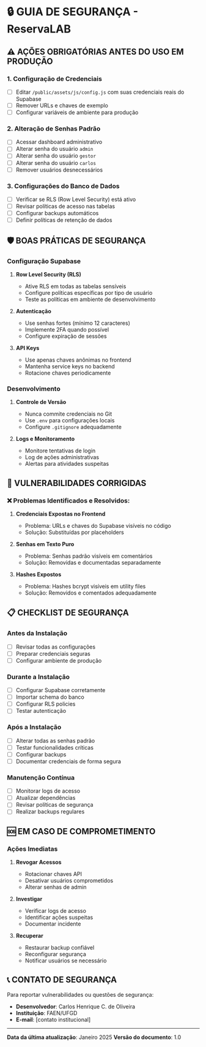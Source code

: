 # 🔒 GUIA DE SEGURANÇA - ReservaLAB

## ⚠️ AÇÕES OBRIGATÓRIAS ANTES DO USO EM PRODUÇÃO

### 1. **Configuração de Credenciais**
- [ ] Editar `/public/assets/js/config.js` com suas credenciais reais do Supabase
- [ ] Remover URLs e chaves de exemplo
- [ ] Configurar variáveis de ambiente para produção

### 2. **Alteração de Senhas Padrão**
- [ ] Acessar dashboard administrativo
- [ ] Alterar senha do usuário `admin`
- [ ] Alterar senha do usuário `gestor` 
- [ ] Alterar senha do usuário `carlos`
- [ ] Remover usuários desnecessários

### 3. **Configurações do Banco de Dados**
- [ ] Verificar se RLS (Row Level Security) está ativo
- [ ] Revisar políticas de acesso nas tabelas
- [ ] Configurar backups automáticos
- [ ] Definir políticas de retenção de dados

## 🛡️ BOAS PRÁTICAS DE SEGURANÇA

### Configuração Supabase
1. **Row Level Security (RLS)**
   - Ative RLS em todas as tabelas sensíveis
   - Configure políticas específicas por tipo de usuário
   - Teste as políticas em ambiente de desenvolvimento

2. **Autenticação**
   - Use senhas fortes (mínimo 12 caracteres)
   - Implemente 2FA quando possível
   - Configure expiração de sessões

3. **API Keys**
   - Use apenas chaves anônimas no frontend
   - Mantenha service keys no backend
   - Rotacione chaves periodicamente

### Desenvolvimento
1. **Controle de Versão**
   - Nunca commite credenciais no Git
   - Use `.env` para configurações locais
   - Configure `.gitignore` adequadamente

2. **Logs e Monitoramento**
   - Monitore tentativas de login
   - Log de ações administrativas
   - Alertas para atividades suspeitas

## 🚨 VULNERABILIDADES CORRIGIDAS

### ❌ Problemas Identificados e Resolvidos:
1. **Credenciais Expostas no Frontend**
   - Problema: URLs e chaves do Supabase visíveis no código
   - Solução: Substituídas por placeholders

2. **Senhas em Texto Puro**
   - Problema: Senhas padrão visíveis em comentários
   - Solução: Removidas e documentadas separadamente

3. **Hashes Expostos**
   - Problema: Hashes bcrypt visíveis em utility files
   - Solução: Removidos e comentados adequadamente

## 📋 CHECKLIST DE SEGURANÇA

### Antes da Instalação
- [ ] Revisar todas as configurações
- [ ] Preparar credenciais seguras
- [ ] Configurar ambiente de produção

### Durante a Instalação  
- [ ] Configurar Supabase corretamente
- [ ] Importar schema do banco
- [ ] Configurar RLS policies
- [ ] Testar autenticação

### Após a Instalação
- [ ] Alterar todas as senhas padrão
- [ ] Testar funcionalidades críticas
- [ ] Configurar backups
- [ ] Documentar credenciais de forma segura

### Manutenção Contínua
- [ ] Monitorar logs de acesso
- [ ] Atualizar dependências
- [ ] Revisar políticas de segurança
- [ ] Realizar backups regulares

## 🆘 EM CASO DE COMPROMETIMENTO

### Ações Imediatas
1. **Revogar Acessos**
   - Rotacionar chaves API
   - Desativar usuários comprometidos
   - Alterar senhas de admin

2. **Investigar**
   - Verificar logs de acesso
   - Identificar ações suspeitas
   - Documentar incidente

3. **Recuperar**
   - Restaurar backup confiável
   - Reconfigurar segurança
   - Notificar usuários se necessário

## 📞 CONTATO DE SEGURANÇA

Para reportar vulnerabilidades ou questões de segurança:
- **Desenvolvedor**: Carlos Henrique C. de Oliveira
- **Instituição**: FAEN/UFGD
- **E-mail**: [contato institucional]

---
**Data da última atualização**: Janeiro 2025
**Versão do documento**: 1.0
